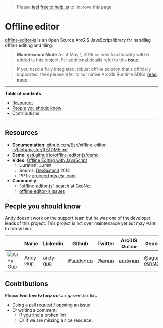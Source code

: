 > Please [feel free to help us](#contributions) to improve this page.

# Offline editor
[offline-editor-js](https://github.com/Esri/offline-editor-js) is an Open Source ArcGIS JavaScript library for handling offline editing and tiling.

> **Maintenance Mode** As of May 1, 2016 no new functionality will be added to this project. For additional details refer to this [issue](https://github.com/Esri/offline-editor-js/issues/468).

> If you need a fully integrated, robust offline solution that's officially supported, then please refer to our native ArcGIS Runtime SDKs: [read more](../../../../arcgis/offline/README.md).

---

<!-- START doctoc generated TOC please keep comment here to allow auto update -->
<!-- DON'T EDIT THIS SECTION, INSTEAD RE-RUN doctoc TO UPDATE -->
**Table of contents**

- [Resources](#resources)
- [People you should know](#people-you-should-know)
- [Contributions](#contributions)

<!-- END doctoc generated TOC please keep comment here to allow auto update -->

----

## Resources

* **Documentation**: [github.com/Esri/offline-editor-js/blob/master/README.md](https://github.com/Esri/offline-editor-js/blob/master/README.md)
* **Demo**: [esri.github.io/offline-editor-js/demo](http://esri.github.io/offline-editor-js/demo/)
* **Video**: [Offline Editing with JavaScript](http://www.esri.com/videos/watch?videoid=3371&channelid=LegacyVideo&isLegacy=true&title=offline-editing-with-javascript)
  * Duration: 33min
  * Source: [DevSummit](http://www.esri.com/events/devsummit) 2014
  * PPTs: [proceedings.esri.com](https://www.google.es/webhp?ie=UTF-8#q=%22offline-editor-js%22+site:proceedings.esri.com)
* **Community**:
  * ["offline-editor-js" search at GeoNet](https://geonet.esri.com/search.jspa?q=offline-editor-js)
  * [offline-editor-js issues](https://github.com/Esri/offline-editor-js/issues)


## People you should know

Andy doesn't work on the support team but he was one of the developer leads of
this project. This project is not over maintenance yet but may want to follow him.

||Name|Linkedin|Github|Twitter|ArcGIS Online|Geonet|
|---|---|---|---|---|---|---|
|![Andy Gup](https://avatars1.githubusercontent.com/u/510440?v=3&s=50)|Andy Gup|[andy-gup](https://www.linkedin.com/in/andy-gup-0a865a)|[@andygup](https://github.com/andygup)|[@agup](https://twitter.com/agup)|[andygup](http://www.arcgis.com/home/search.html?q=owner:andygup)|[@agup-esristaff](https://geonet.esri.com/people/agup-esristaff)

## Contributions
Please **feel free to help us** to improve this list:

* [Doing a pull request / opening an issue](https://github.com/hhkaos/awesome-arcgis#contributions)
* Or writing a comment:
  * If you find a broken link
  * Or if we are missing a nice resource.
